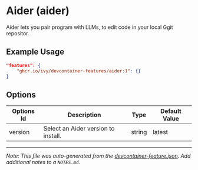 
# Aider (aider)

Aider lets you pair program with LLMs, to edit code in your local Ggit repositor.

## Example Usage

```json
"features": {
    "ghcr.io/ivy/devcontainer-features/aider:1": {}
}
```

## Options

| Options Id | Description | Type | Default Value |
|-----|-----|-----|-----|
| version | Select an Aider version to install. | string | latest |



---

_Note: This file was auto-generated from the [devcontainer-feature.json](https://github.com/ivy/devcontainer-features/blob/main/src/aider/devcontainer-feature.json).  Add additional notes to a `NOTES.md`._

